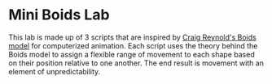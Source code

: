 # Mini Boids Lab
This lab is made up of 3 scripts that are inspired by [Craig Reynold's Boids model](http://www.red3d.com/cwr/boids/) for computerized animation. Each script uses the theory behind the Boids model to assign a flexible range of movement to each shape based on their position relative to one another. The end result is movement with an element of unpredictability.
